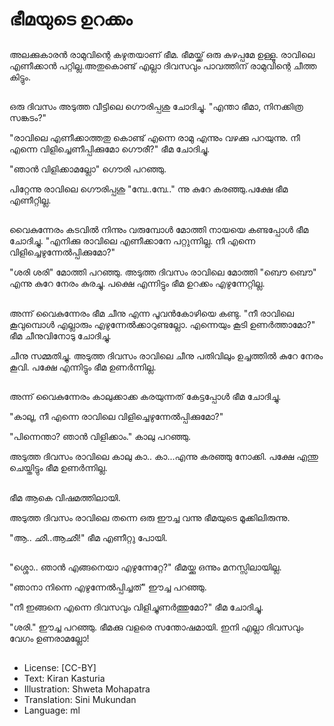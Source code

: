 # ഭീമയുടെ ഉറക്കം

##
അലക്കുകാരൻ രാമുവിന്റെ കഴുതയാണ് ഭീമ. ഭീമയ്ക്ക് ഒരു കുഴപ്പമേ ഉള്ളൂ. രാവിലെ എണീക്കാൻ പറ്റില്ല.അതുകൊണ്ട് എല്ലാ ദിവസവും പാവത്തിന് രാമുവിന്റെ ചീത്ത കിട്ടും.

##
ഒരു ദിവസം അടുത്ത വീട്ടിലെ ഗൌരിപ്പശു ചോദിച്ചു. "എന്താ ഭീമാ, നിനക്കിത്ര സങ്കടം?"

"രാവിലെ എ‍ണീക്കാത്തതു കൊണ്ട് എന്നെ രാമു എന്നും വഴക്കു പറയുന്നു. നീ എന്നെ വിളിച്ചെണീപ്പിക്കുമോ   ഗൌരീ?" ഭീമ ചോദിച്ചു. 

"ഞാൻ വിളിക്കാമല്ലോ" ഗൌരി പറഞ്ഞു.

പിറ്റേന്നു രാവിലെ  ഗൌരിപ്പശു "മ്പേ..മ്പേ.." ന്നു കുറേ കരഞ്ഞു.പക്ഷേ ഭീമ എ‍ണീറ്റില്ല.

##
വൈകുന്നേരം കടവിൽ നിന്നും വരുമ്പോൾ മോത്തി നായയെ കണ്ടപ്പോൾ ഭീമ ചോദിച്ചു. "എനിക്കു രാവിലെ എ‍ണീക്കാനേ പറ്റുന്നില്ല. നീ എന്നെ വിളിച്ചെഴുന്നേൽപ്പിക്കുമോ?"

"ശരി ശരി" മോത്തി പറഞ്ഞു. അടുത്ത ദിവസം രാവിലെ മോത്തി "ബൌ ബൌ" എന്നു കുറേ നേരം കുരച്ചു. പക്ഷെ എന്നിട്ടും ഭീമ ഉറക്കം എഴുന്നേറ്റില്ല.

##
അന്ന് വൈകുന്നേരം ഭീമ ചീനു എന്ന പൂവൻകോഴിയെ കണ്ടു. "നീ രാവിലെ കൂവുമ്പൊൾ എല്ലാരും എഴുന്നേൽക്കാറുണ്ടല്ലോ. എന്നെയും കൂടി ഉണർത്താമോ?" ഭീമ ചീനുവിനോടു ചോദിച്ചു.

ചീനു സമ്മതിച്ചു. അടുത്ത ദിവസം രാവിലെ ചീനു പതിവിലും ഉച്ചത്തിൽ കുറേ നേരം കൂവി. പക്ഷേ എന്നിട്ടും ഭീമ  ഉണർന്നില്ല.

##
അന്ന് വൈകുന്നേരം കാലുക്കാക്ക കരയുന്നത് കേട്ടപ്പോൾ ഭീമ ചോദിച്ചു.

"കാലൂ, നീ എന്നെ രാവിലെ വിളിച്ചെഴുന്നേൽപ്പിക്കുമോ?" 

"പിന്നെന്താ? ഞാൻ വിളിക്കാം." കാലു പറഞ്ഞു.

അടുത്ത ദിവസം രാവിലെ കാലു കാ‍.. കാ‍...എന്നു കരഞ്ഞു നോക്കി. പക്ഷേ എന്തു ചെയ്തിട്ടും ഭീമ ഉണർന്നില്ല.

##
ഭീമ ആകെ വിഷമത്തിലായി. 

അടുത്ത ദിവസം രാവിലെ തന്നെ ഒരു ഈച്ച വന്നു ഭീമയുടെ മൂക്കിലിരുന്നു. 

"ആ.. ഛീ..ആ‍ഛീ!" ഭീമ എണീറ്റു പോയി.

##
"ശ്ശൊ.. ഞാൻ എങ്ങനെയാ എഴുന്നേറ്റേ?" ഭീമയ്ക്കു ഒന്നും മനസ്സിലായില്ല.

"ഞാനാ നിന്നെ എഴുന്നേൽപ്പിച്ചത്" ഈച്ച പറഞ്ഞു.

"നീ ഇങ്ങനെ എന്നെ ദിവസവും വിളിച്ചുണർത്തുമോ?" ഭീമ ചോദിച്ചു. 

"ശരി." ഈച്ച പറഞ്ഞു. ഭീമക്കു വളരെ സന്തോഷമായി. ഇനി എല്ലാ ദിവസവും വേഗം ഉണരാമല്ലോ!

##
* License: [CC-BY]
* Text: Kiran Kasturia
* Illustration: Shweta Mohapatra
* Translation: Sini Mukundan
* Language: ml
